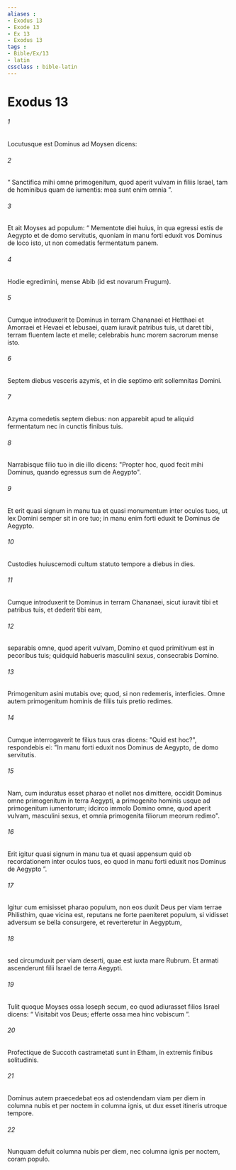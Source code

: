 ```yaml
---
aliases : 
- Exodus 13
- Exode 13
- Ex 13
- Exodus 13
tags : 
- Bible/Ex/13
- latin
cssclass : bible-latin
---
```


# Exodus 13

###### 1
Locutusque est Dominus ad Moysen dicens: 
###### 2
“ Sanctifica mihi omne primogenitum, quod aperit vulvam in filiis Israel, tam de hominibus quam de iumentis: mea sunt enim omnia ”.
###### 3
Et ait Moyses ad populum: “ Mementote diei huius, in qua egressi estis de Aegypto et de domo servitutis, quoniam in manu forti eduxit vos Dominus de loco isto, ut non comedatis fermentatum panem. 
###### 4
Hodie egredimini, mense Abib (id est novarum Frugum). 
###### 5
Cumque introduxerit te Dominus in terram Chananaei et Hetthaei et Amorraei et Hevaei et Iebusaei, quam iuravit patribus tuis, ut daret tibi, terram fluentem lacte et melle; celebrabis hunc morem sacrorum mense isto.
###### 6
Septem diebus vesceris azymis, et in die septimo erit sollemnitas Domini. 
###### 7
Azyma comedetis septem diebus: non apparebit apud te aliquid fermentatum nec in cunctis finibus tuis. 
###### 8
Narrabisque filio tuo in die illo dicens: "Propter hoc, quod fecit mihi Dominus, quando egressus sum de Aegypto". 
###### 9
Et erit quasi signum in manu tua et quasi monumentum inter oculos tuos, ut lex Domini semper sit in ore tuo; in manu enim forti eduxit te Dominus de Aegypto. 
###### 10
Custodies huiuscemodi cultum statuto tempore a diebus in dies.
###### 11
Cumque introduxerit te Dominus in terram Chananaei, sicut iuravit tibi et patribus tuis, et dederit tibi eam, 
###### 12
separabis omne, quod aperit vulvam, Domino et quod primitivum est in pecoribus tuis; quidquid habueris masculini sexus, consecrabis Domino. 
###### 13
Primogenitum asini mutabis ove; quod, si non redemeris, interficies. Omne autem primogenitum hominis de filiis tuis pretio redimes. 
###### 14
Cumque interrogaverit te filius tuus cras dicens: "Quid est hoc?", respondebis ei: "In manu forti eduxit nos Dominus de Aegypto, de domo servitutis. 
###### 15
Nam, cum induratus esset pharao et nollet nos dimittere, occidit Dominus omne primogenitum in terra Aegypti, a primogenito hominis usque ad primogenitum iumentorum; idcirco immolo Domino omne, quod aperit vulvam, masculini sexus, et omnia primogenita filiorum meorum redimo". 
###### 16
Erit igitur quasi signum in manu tua et quasi appensum quid ob recordationem inter oculos tuos, eo quod in manu forti eduxit nos Dominus de Aegypto ”.
###### 17
Igitur cum emisisset pharao populum, non eos duxit Deus per viam terrae Philisthim, quae vicina est, reputans ne forte paeniteret populum, si vidisset adversum se bella consurgere, et reverteretur in Aegyptum, 
###### 18
sed circumduxit per viam deserti, quae est iuxta mare Rubrum. Et armati ascenderunt filii Israel de terra Aegypti. 
###### 19
Tulit quoque Moyses ossa Ioseph secum, eo quod adiurasset filios Israel dicens: “ Visitabit vos Deus; efferte ossa mea hinc vobiscum ”.
###### 20
Profectique de Succoth castrametati sunt in Etham, in extremis finibus solitudinis. 
###### 21
Dominus autem praecedebat eos ad ostendendam viam per diem in columna nubis et per noctem in columna ignis, ut dux esset itineris utroque tempore. 
###### 22
Nunquam defuit columna nubis per diem, nec columna ignis per noctem, coram populo.
